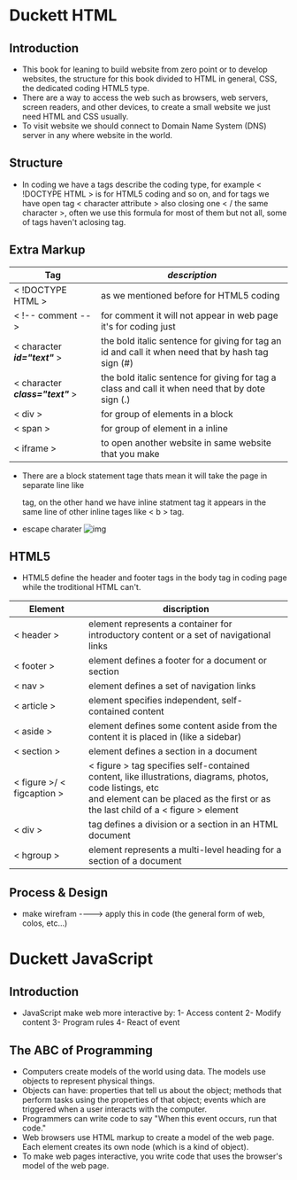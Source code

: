 # Duckett HTML
## Introduction
* This book for leaning to build website from zero point or to develop websites, the structure for this book divided to HTML in general, CSS, the dedicated coding HTML5 type.
* There are a way to access the web such as browsers, web servers, screen readers, and other devices, to create a small website we just need HTML and CSS usually.
* To visit website we should connect to Domain Name System (DNS) server in any where website in the world.
## Structure 
* In coding we have a tags describe the coding type, for example 
&lt; !DOCTYPE HTML &gt; is for HTML5 coding and so on, and for tags we have open tag 
&lt; character attribute &gt; also closing one &lt; / the same character &gt;, often we use this formula for most of them but not all, some of tags haven't aclosing tag.

## Extra Markup

| **Tag** | ***description*** |
|---------|-------------------|
| &lt; !DOCTYPE HTML &gt; | as we mentioned before for HTML5 coding |
|&lt; !-- comment -- &gt; | for comment it will not appear in web page it's for coding just |
| &lt; character ***id="text"*** &gt; | the bold italic sentence for giving for tag an id and call it when need that by hash tag sign (#) |
| &lt; character ***class="text"*** &gt; | the bold italic sentence for giving for tag a class and call it when need that by dote sign (.) |
| &lt; div &gt; | for group of elements in a block |
| &lt; span &gt; | for group of element in a inline |
| &lt; iframe &gt; | to open another website in same website that you make |

* There are a block statement tage thats mean it will take the page in separate line like <p> tag, on the other hand we have inline statment tag it appears in the same line of other inline tages like &lt; b &gt; tag.
* escape charater 
![img](https://i.pinimg.com/originals/e9/06/5f/e9065fb4413e79caec092dbc14e1a6cf.jpg)
## HTML5
* HTML5 define the header and footer tags in the body tag in coding page while the troditional HTML can't.
  
  
| Element | discription |
| ------- | ----------- |
| &lt; header &gt; | element represents a container for introductory content or a set of navigational links |
| &lt; footer &gt; | element defines a footer for a document or section |
| &lt; nav &gt; | element defines a set of navigation links |
| &lt; article &gt; | element specifies independent, self-contained content |
| &lt; aside &gt; | element defines some content aside from the content it is placed in (like a sidebar) |
| &lt; section &gt; | element defines a section in a document |
| &lt; figure &gt;/ &lt; figcaption &gt; | &lt; figure &gt; tag specifies self-contained content, like illustrations, diagrams, photos, code listings, etc <figcaption> and element can be placed as the first or as the last child of a &lt; figure &gt; element |
| &lt; div &gt; | tag defines a division or a section in an HTML document |
| &lt; hgroup &gt; | element represents a multi-level heading for a section of a document |
  
## Process & Design 
* make wirefram ----> apply this in code (the general form of web, colos, etc...)

# Duckett JavaScript
## Introduction
* JavaScript make web more interactive by:
1- Access content
2- Modify content
3- Program rules
4- React of event
## The ABC of Programming 
* Computers create models of the world using data. The models use objects to represent physical things. 
* Objects can have: properties that tell us about the object; methods that perform tasks using the properties of that object; events which are triggered when a user interacts with the computer. 
* Programmers can write code to say "When this event occurs, run that code." 
* Web browsers use HTML markup to create a model of the web page. Each element creates its own node (which is a kind of object). 
* To make web pages interactive, you write code that uses the browser's model of the web page. 
